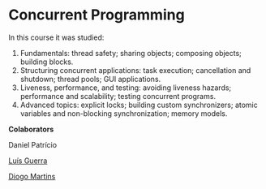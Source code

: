 # Concurrent Programming

In this course it was studied:

1. Fundamentals: thread safety; sharing objects; composing objects; building blocks.
2. Structuring concurrent applications: task execution; cancellation and shutdown; thread pools; GUI applications.
3. Liveness, performance, and testing: avoiding liveness hazards; performance and scalability; testing concurrent programs.
4. Advanced topics: explicit locks; building custom synchronizers; atomic variables and non-blocking synchronization; memory models. 

**Colaborators**

Daniel Patrício

[Luís Guerra](https://github.com/LuisGuerraa)

[Diogo Martins](https://github.com/dfilipemartins)

